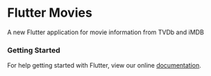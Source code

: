 # Flutter Movies

A new Flutter application for movie information from TVDb and iMDB

### Getting Started

For help getting started with Flutter, view our online
[documentation](https://flutter.io/).
